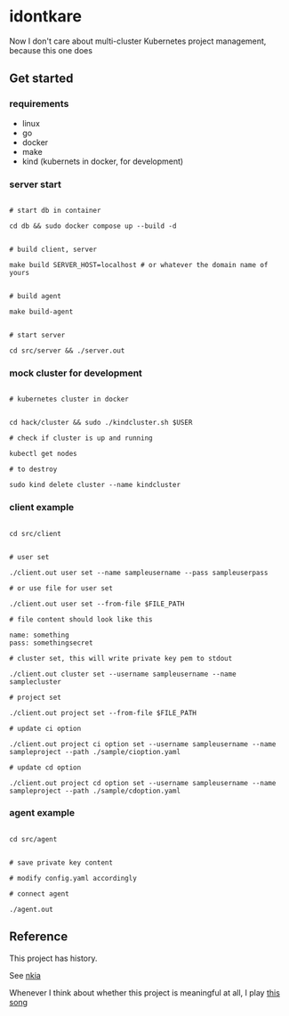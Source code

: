 # idontkare

Now I don't care about multi-cluster Kubernetes project management, because this one does 





## Get started

### requirements

- linux
- go
- docker
- make
- kind (kubernets in docker, for development)

### server start

```shell

# start db in container

cd db && sudo docker compose up --build -d


# build client, server

make build SERVER_HOST=localhost # or whatever the domain name of yours


# build agent 

make build-agent


# start server 

cd src/server && ./server.out

```

### mock cluster for development

```shell

# kubernetes cluster in docker


cd hack/cluster && sudo ./kindcluster.sh $USER

# check if cluster is up and running

kubectl get nodes

# to destroy

sudo kind delete cluster --name kindcluster

```


### client example

```shell

cd src/client


# user set

./client.out user set --name sampleusername --pass sampleuserpass

# or use file for user set

./client.out user set --from-file $FILE_PATH

# file content should look like this

name: something
pass: somethingsecret

# cluster set, this will write private key pem to stdout

./client.out cluster set --username sampleusername --name samplecluster

# project set 

./client.out project set --from-file $FILE_PATH

# update ci option

./client.out project ci option set --username sampleusername --name sampleproject --path ./sample/cioption.yaml

# update cd option

./client.out project cd option set --username sampleusername --name sampleproject --path ./sample/cdoption.yaml

```

### agent example

```shell

cd src/agent


# save private key content 

# modify config.yaml accordingly

# connect agent

./agent.out

```




## Reference

This project has history.

See [nkia](https://github.com/OKESTRO-AIDevOps/nkia)

Whenever I think about whether this project is meaningful at all, I play [this song](https://www.youtube.com/watch?v=GVKRqIDS3WY) 